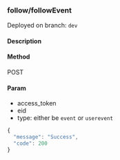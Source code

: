 ### **follow/followEvent**

Deployed on branch: `dev`

#### **Description**

#### **Method**

POST

#### **Param**

- access_token
- eid
- type: either be `event` or `userevent`

```javascript
{
  "message": "Success",
  "code": 200
}
```
